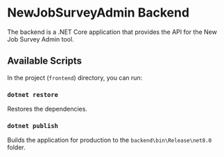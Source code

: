 # NewJobSurveyAdmin Backend

The backend is a .NET Core application that provides the API for the New Job Survey Admin tool.

## Available Scripts

In the project (`frontend`) directory, you can run:

### `dotnet restore`

Restores the dependencies.

### `dotnet publish`

Builds the application for production to the `backend\bin\Release\net8.0` folder.